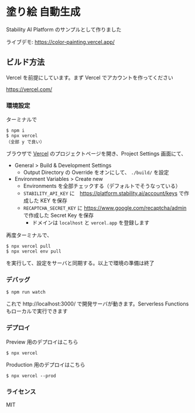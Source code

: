 # 塗り絵 自動生成

Stability AI Platform のサンプルとして作りました

ライブデモ: https://color-painting.vercel.app/

## ビルド方法

Vercel を前提にしています。まず Vercel でアカウントを作ってください

https://vercel.com/

### 環境設定

ターミナルで

```
$ npm i
$ npx vercel
（全部 y で良い）
```

ブラウザで [Vercel](https://vercel.com/) のプロジェクトページを開き、Project Settings 画面にて、

- General > Build & Development Settings
    - Output Directory の Override をオンにして、 `./build/` を設定
- Environment Variables > Create new
    - Environments を全部チェックする（デフォルトでそうなっている）
    - `STABILITY_API_KEY` に　https://platform.stability.ai/account/keys で作成した KEY を保存
    - `RECAPTCHA_SECRET_KEY` に https://www.google.com/recaptcha/admin で作成した Secret Key を保存
        - ドメインは `localhost` と `vercel.app` を登録します

再度ターミナルで、

```
$ npx vercel pull
$ npx vercel env pull
```

を実行して、設定をサーバと同期する。以上で環境の準備は終了

### デバッグ

```
$ npm run watch
```

これで http://localhost:3000/ で開発サーバが動きます。Serverless Functions もローカルで実行できます

### デプロイ

Preview 用のデプロイはこちら

```
$ npx vercel
```

Production 用のデプロイはこちら

```
$ npx vercel --prod
```

### ライセンス

MIT
